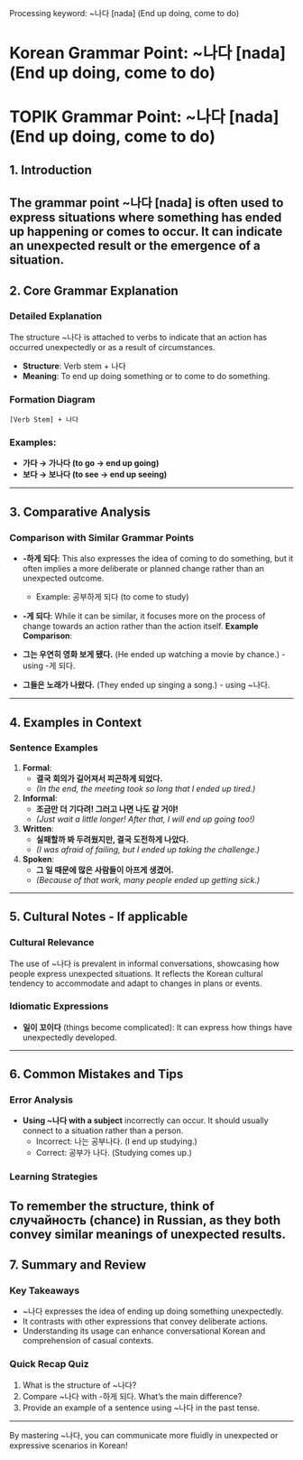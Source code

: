 Processing keyword: ~나다 [nada] (End up doing, come to do)
# Korean Grammar Point: ~나다 [nada] (End up doing, come to do)
# TOPIK Grammar Point: ~나다 [nada] (End up doing, come to do)
## 1. Introduction
The grammar point ~나다 [nada] is often used to express situations where something has ended up happening or comes to occur. It can indicate an unexpected result or the emergence of a situation.
---
## 2. Core Grammar Explanation
### Detailed Explanation
The structure ~나다 is attached to verbs to indicate that an action has occurred unexpectedly or as a result of circumstances.
- **Structure**: Verb stem + 나다
- **Meaning**: To end up doing something or to come to do something.
### Formation Diagram
```
[Verb Stem] + 나다
```
### Examples:
- **가다 → 가나다 (to go → end up going)**
- **보다 → 보나다 (to see → end up seeing)**
---
## 3. Comparative Analysis
### Comparison with Similar Grammar Points
- **-하게 되다**: This also expresses the idea of coming to do something, but it often implies a more deliberate or planned change rather than an unexpected outcome.
  - Example: 공부하게 되다 (to come to study)
  
- **-게 되다**: While it can be similar, it focuses more on the process of change towards an action rather than the action itself.
**Example Comparison**:
- **그는 우연히 영화 보게 됐다.**  (He ended up watching a movie by chance.) - using -게 되다.
- **그들은 노래가 나왔다.**  (They ended up singing a song.) - using ~나다.
---
## 4. Examples in Context
### Sentence Examples
1. **Formal**:
   - **결국 회의가 길어져서 피곤하게 되었다.**
   - *(In the end, the meeting took so long that I ended up tired.)*
2. **Informal**:
   - **조금만 더 기다려! 그러고 나면 나도 갈 거야!**
   - *(Just wait a little longer! After that, I will end up going too!)*
3. **Written**:
   - **실패할까 봐 두려웠지만, 결국 도전하게 나았다.**
   - *(I was afraid of failing, but I ended up taking the challenge.)*
4. **Spoken**:
   - **그 일 때문에 많은 사람들이 아프게 생겼어.**
   - *(Because of that work, many people ended up getting sick.)*
---
## 5. Cultural Notes - If applicable
### Cultural Relevance
The use of ~나다 is prevalent in informal conversations, showcasing how people express unexpected situations. It reflects the Korean cultural tendency to accommodate and adapt to changes in plans or events.
### Idiomatic Expressions
- **일이 꼬이다** (things become complicated): It can express how things have unexpectedly developed.
---
## 6. Common Mistakes and Tips
### Error Analysis
- **Using ~나다 with a subject** incorrectly can occur. It should usually connect to a situation rather than a person.
  - Incorrect: 나는 공부나다. (I end up studying.)
  - Correct: 공부가 나다. (Studying comes up.)
### Learning Strategies
To remember the structure, think of случайность (chance) in Russian, as they both convey similar meanings of unexpected results.
---
## 7. Summary and Review
### Key Takeaways
- ~나다 expresses the idea of ending up doing something unexpectedly.
- It contrasts with other expressions that convey deliberate actions.
- Understanding its usage can enhance conversational Korean and comprehension of casual contexts.
### Quick Recap Quiz
1. What is the structure of ~나다?
2. Compare ~나다 with -하게 되다. What’s the main difference?
3. Provide an example of a sentence using ~나다 in the past tense. 
---
By mastering ~나다, you can communicate more fluidly in unexpected or expressive scenarios in Korean!
